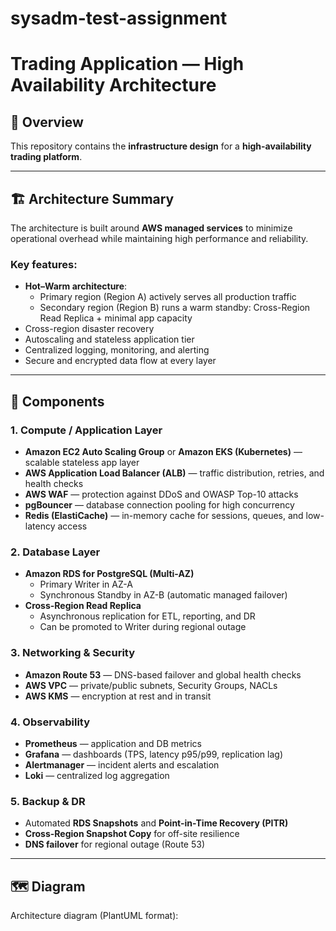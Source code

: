 # sysadm-test-assignment

# Trading Application — High Availability Architecture

## 📘 Overview
This repository contains the **infrastructure design** for a **high-availability trading platform**.

---

## 🏗️ Architecture Summary
The architecture is built around **AWS managed services** to minimize operational overhead while maintaining high performance and reliability.

### Key features:
- **Hot–Warm architecture**:
  - Primary region (Region A) actively serves all production traffic  
  - Secondary region (Region B) runs a warm standby: Cross-Region Read Replica + minimal app capacity  
- Cross-region disaster recovery
- Autoscaling and stateless application tier  
- Centralized logging, monitoring, and alerting  
- Secure and encrypted data flow at every layer  

---

## 🧩 Components

### **1. Compute / Application Layer**
- **Amazon EC2 Auto Scaling Group** or **Amazon EKS (Kubernetes)** — scalable stateless app layer  
- **AWS Application Load Balancer (ALB)** — traffic distribution, retries, and health checks  
- **AWS WAF** — protection against DDoS and OWASP Top-10 attacks  
- **pgBouncer** — database connection pooling for high concurrency  
- **Redis (ElastiCache)** — in-memory cache for sessions, queues, and low-latency access  

### **2. Database Layer**
- **Amazon RDS for PostgreSQL (Multi-AZ)**  
  - Primary Writer in AZ-A  
  - Synchronous Standby in AZ-B (automatic managed failover)  
- **Cross-Region Read Replica**  
  - Asynchronous replication for ETL, reporting, and DR  
  - Can be promoted to Writer during regional outage  

### **3. Networking & Security**
- **Amazon Route 53** — DNS-based failover and global health checks  
- **AWS VPC** — private/public subnets, Security Groups, NACLs  
- **AWS KMS** — encryption at rest and in transit  

### **4. Observability**
- **Prometheus** — application and DB metrics  
- **Grafana** — dashboards (TPS, latency p95/p99, replication lag)  
- **Alertmanager** — incident alerts and escalation  
- **Loki** — centralized log aggregation  

### **5. Backup & DR**
- Automated **RDS Snapshots** and **Point-in-Time Recovery (PITR)**  
- **Cross-Region Snapshot Copy** for off-site resilience  
- **DNS failover** for regional outage (Route 53)  

---

## 🗺️ Diagram
Architecture diagram (PlantUML format):

